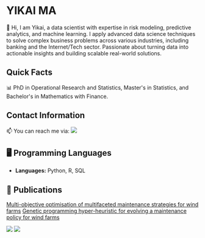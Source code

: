 # YIKAI MA 

👋 Hi, I am Yikai, a data scientist with expertise in risk modeling, predictive analytics, and machine learning. I apply advanced data science techniques to solve complex business problems across various industries, including banking and the Internet/Tech sector. Passionate about turning data into actionable insights and building scalable real-world solutions.

## Quick Facts

📊 PhD in Operational Research and Statistics, Master's in Statistics, and Bachelor's in Mathematics with Finance.

## Contact Information
📫 You can reach me via:  [![](https://img.shields.io/badge/linkedin-%230077B5.svg?style=for-the-badge&logo=linkedin)](https://www.linkedin.com/in/yikaima335337/) 

## 🖥️ Programming Languages

- **Languages:** Python, R, SQL


## 📄 Publications
[Multi-objective optimisation of multifaceted maintenance strategies for wind farms](https://www.tandfonline.com/doi/full/10.1080/01605682.2022.2085066)
[Genetic programming hyper-heuristic for evolving a maintenance policy for wind farms]([https://www.tandfonline.com/doi/full/10.1080/01605682.2022.2085066](https://link.springer.com/article/10.1007/s10732-024-09533-2))


<img src="https://github-readme-stats.vercel.app/api?username=ramonple&show_icons=true"/>

<img src="https://github-readme-stats.vercel.app/api/top-langs?username=ramonple&layout=compact"/>


